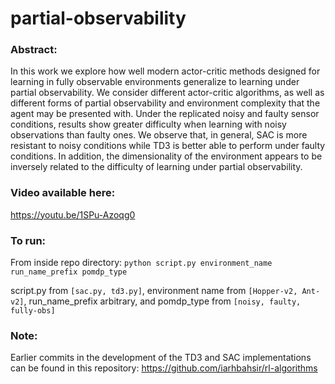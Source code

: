 # partial-observability

### Abstract:
In this work we explore how well modern actor-critic methods designed for learning in fully observable environments generalize to learning under partial observability. We consider different actor-critic algorithms, as well as different forms of partial observability and environment complexity that the agent may be presented with. Under the replicated noisy and faulty sensor conditions, results show greater difficulty when learning with noisy observations than faulty ones. We observe that, in general, SAC is more resistant to noisy conditions while TD3 is better able to perform under faulty conditions. In addition, the dimensionality of the environment appears to be inversely related to the difficulty of learning under partial observability.

### Video available here:
https://youtu.be/1SPu-Azoqg0

### To run:

From inside repo directory: ```python script.py environment_name run_name_prefix pomdp_type```

script.py from ```[sac.py, td3.py]```, environment name from ```[Hopper-v2, Ant-v2]```, run_name_prefix arbitrary, and pomdp_type from ```[noisy, faulty, fully-obs]```

### Note:
Earlier commits in the development of the TD3 and SAC implementations can be found in this repository: https://github.com/iarhbahsir/rl-algorithms